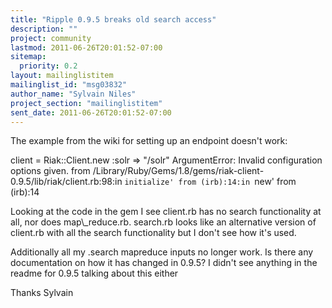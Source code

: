 ```yaml
---
title: "Ripple 0.9.5 breaks old search access"
description: ""
project: community
lastmod: 2011-06-26T20:01:52-07:00
sitemap:
  priority: 0.2
layout: mailinglistitem
mailinglist_id: "msg03832"
author_name: "Sylvain Niles"
project_section: "mailinglistitem"
sent_date: 2011-06-26T20:01:52-07:00
---
```



The example from the wiki for setting up an endpoint doesn't work:

client = Riak::Client.new :solr =&gt; "/solr"
ArgumentError: Invalid configuration options given.
 from 
/Library/Ruby/Gems/1.8/gems/riak-client-0.9.5/lib/riak/client.rb:98:in
`initialize'
 from (irb):14:in `new'
 from (irb):14

Looking at the code in the gem I see client.rb has no search
functionality at all, nor does map\\_reduce.rb. search.rb looks like an
alternative version of client.rb with all the search functionality but
I don't see how it's used.

Additionally all my .search mapreduce inputs no longer work. Is there
any documentation on how it has changed in 0.9.5? I didn't see
anything in the readme for 0.9.5 talking about this either

Thanks
Sylvain

